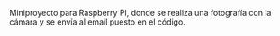 Miniproyecto para Raspberry Pi, donde se realiza una fotografía con la cámara y se envía al email puesto en el código.
